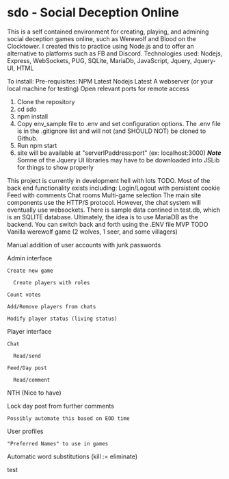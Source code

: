 # sdo - Social Deception Online
This is a self contained environment for creating, playing, and admining social deception games online, such as Werewolf and Blood on the Clocktower. I created this to practice using Node.js and to offer an alternative to platforms such as FB and Discord.
Technologies used:
  Nodejs, Express, WebSockets, PUG, SQLite, MariaDb, JavaScript, Jquery, Jquery-UI, HTML

To install:
Pre-requisites:
  NPM Latest
  Nodejs Latest
  A webserver (or your local machine for testing)
  Open relevant ports for remote access
1) Clone the repository
2) cd sdo
3) npm install
4) Copy env_sample file to .env and set configuration options. The .env file is in the .gitignore list and will not (and SHOULD NOT) be cloned to Github.
5) Run npm start
6) site will be available at "serverIPaddress:port" (ex: localhost:3000)
***Note*** Somne of the Jquery UI libraries may have to be downloaded into JSLib for things to show properly

This project is currently in development hell with lots TODO. Most of the back end functionality exists including:
  Login/Logout with persistent cookie
  Feed with comments
  Chat rooms
  Multi-game selection
  The main site components use the HTTP/S protocol. However, the chat system will eventually use websockets.
There is sample data contined in test.db, which is an SQLITE database. Ultimately, the idea is to use MariaDB as the backend. You can switch back and forth using the .ENV file
MVP TODO
  Vanilla werewolf game (2 wolves, 1 seer, and some villagers)

  Manual addition of user accounts with junk passwords

  Admin interface

    Create new game

      Create players with roles

    Count votes

    Add/Remove players from chats

    Modify player status (living status)

  Player interface

    Chat

      Read/send

    Feed/Day post

      Read/comment

NTH (Nice to have)

  Lock day post from further comments

    Possibly automate this based on EOD time

  User profiles

    "Preferred Names" to use in games
    
  Automatic word substitutions (kill := eliminate)
  
test
